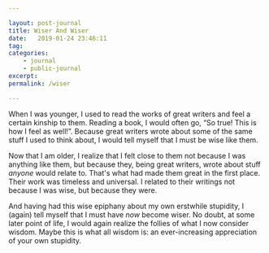 ```yaml
---

layout: post-journal
title: Wiser And Wiser
date:   2019-01-24 23:46:11
tag: 
categories: 
    - journal
    - public-journal
excerpt: 
permalink: /wiser

---
```




When I was younger, I used to read the works of great writers and feel a certain kinship to them. Reading a book, I would often go, “So true! This is how I feel as well!”. Because great writers wrote about some of the same stuff I used to think about, I would tell myself that I must be wise like them.

Now that I am older, I realize that I felt close to them not because I was anything like them, but because they, being great writers, wrote about stuff *anyone* would relate to. That's what had made them great in the first place. Their work was timeless and universal. I related to their writings not because I was wise, but because they were.

And having had this wise epiphany about my own erstwhile stupidity, I (again) tell myself that I must have *now* become wiser. No doubt, at some later point of life, I would again realize the follies of what I now consider wisdom. Maybe this is what all wisdom is: an ever-increasing appreciation of your own stupidity.